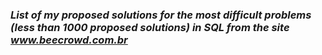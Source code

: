 ### _List of my proposed solutions for the most difficult problems (less than 1000 proposed solutions) in SQL from the site www.beecrowd.com.br_
